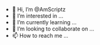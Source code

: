 - 👋 Hi, I’m @AmScriptz
- 👀 I’m interested in ...
- 🌱 I’m currently learning ...
- 💞️ I’m looking to collaborate on ...
- 📫 How to reach me ...

<!---
AmScriptz/AmScriptz is a ✨ special ✨ repository because its `README.md` (this file) appears on your GitHub profile.
You can click the Preview link to take a look at your changes.
--->
